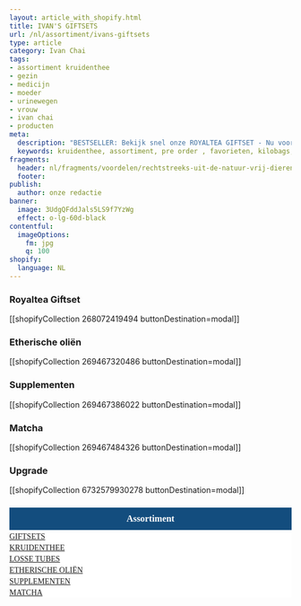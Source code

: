 ```yaml
---
layout: article_with_shopify.html
title: IVAN'S GIFTSETS
url: /nl/assortiment/ivans-giftsets
type: article
category: Ivan Chai
tags:
- assortiment kruidenthee
- gezin
- medicijn
- moeder
- urinewegen
- vrouw
- ivan chai
- producten
meta:
  description: "BESTSELLER: Bekijk snel onze ROYALTEA GIFTSET - Nu voor maar €39,95 bij aanmelden nieuwsbrief = 20% KORTING..."
  keywords: kruidenthee, assortiment, pre order , favorieten, kilobags, inzichten, geschenkdoos, cadeau, katoen, draagtas, beker, theezeef
fragments:
  header: nl/fragments/voordelen/rechtstreeks-uit-de-natuur-vrij-dierenleed-ontbossing
  footer:
publish:
  author: onze redactie
banner:
  image: 3UdgQFddJals5LS9f7YzWg
  effect: o-lg-60d-black
contentful:
  imageOptions:
    fm: jpg
    q: 100
shopify:
  language: NL
---
```

### Royaltea Giftset

[[shopifyCollection 268072419494 buttonDestination=modal]]

### Etherische oliën

[[shopifyCollection 269467320486 buttonDestination=modal]]

### Supplementen

[[shopifyCollection 269467386022 buttonDestination=modal]]

### Matcha

[[shopifyCollection 269467484326 buttonDestination=modal]]

### Upgrade

[[shopifyCollection 6732579930278 buttonDestination=modal]]

  <!-- Start Assortiment -->
<section>
<h3 style="font-family:papyrus; background-color: #134d7e; color: #fff; text-align: center; margin-bottom:auto; padding:10px">Assortiment</h3>    <div class="space-25"></div>
    <div class="text-center col-12 section-title aos-init aos-animate" data-aos="fade-down" data-aos-delay="100">
        <div class="space-25" style="background-color:white"></div>
            <div class="row align-items-center" style="background-color:white">
                <div class="col-lg-4 col-md-6 col-12 count-up">
                    <div class="fact-box text-center aos-init aos-animate" style="background-image: url(assets/img/eco7-4.jpg); background-color:white" data-aos="fade-up" data-aos-delay="150">
                        <a href="/nl/assortiment/ivans-giftsets"><img src="https://images.ctfassets.net/lyvtxhzy9zgr/3UdgQFddJals5LS9f7YzWg/edb76086ada51c95d2bfaeb76585d06b/royalteagiftset-field.JPG?w=1900&h=700&fit=fill" class="img-fluid" alt="" style="border:2px solid #fff;-moz-box-shadow: 0px 6px 5px #ccc;-webkit-box-shadow: 0px 6px 5px #ccc;box-shadow: 0px 6px 5px #ccc; -moz-border-radius:190px;-webkit-border-radius:190px;border-radius:190px;"></a>
                            <div class="space-25"></div>
                        <a href="/nl/assortiment/ivans-giftsets" style="font-family:monad ; margin: auto">GIFTSETS</a>
                            <div class="space-25"></div>
                        </div>
                    </div>
                <div class="col-lg-4 col-md-6 col-12">
                    <div class="fact-box text-center count-down aos-init aos-animate" style="background-image: url(assets/img/eco7-2.jpg); background-color:white" data-aos="fade-up" data-aos-delay="350">
                        <a href="/nl/assortiment/ivans-assortiment-siberische-kruidenthee"><img src="https://images.ctfassets.net/lyvtxhzy9zgr/6cLNmpKKbxeuGKGCFURgOB/4b4c3c57428e27ca2384a765a28dcd60/bekijkonsassortiment.jpg?w=1900&h=700&fit=fill" class="img-fluid" alt="" style="border:2px solid #fff;-moz-box-shadow: 0px 6px 5px #ccc;-webkit-box-shadow: 0px 6px 5px #ccc;box-shadow: 0px 6px 5px #ccc; -moz-border-radius:190px;-webkit-border-radius:190px;border-radius:190px;"></a>
                            <div class="space-25"></div>
                        <a href="/nl/assortiment/ivans-assortiment-siberische-kruidenthee" style="font-family:monad ; margin: auto">KRUIDENTHEE</a>
                            <div class="space-25"></div>
                        </div>
                    </div>
                <div class="col-lg-4 col-md-6 col-12">
                    <div class="fact-box text-center count-up aos-init aos-animate" style="background-image: url(assets/img/eco7-3.jpg); background-color:white" data-aos="fade-up" data-aos-delay="550">
                        <a href="/nl/assortiment/ivans-assortiment-kruidenthee/tubes"><img src="https://images.ctfassets.net/lyvtxhzy9zgr/2wOzYAJY52SwspFuooWAV5/8e809b647499fa1bb662d663f7324e64/kruidenthee_ivan_chai.jpg?w=1900&h=700&fit=fill" class="img-fluid" alt="" style="border:2px solid #fff;-moz-box-shadow: 0px 6px 5px #ccc;-webkit-box-shadow: 0px 6px 5px #ccc;box-shadow: 0px 6px 5px #ccc; -moz-border-radius:190px;-webkit-border-radius:190px;border-radius:190px;"></a>
                            <div class="space-25"></div>
                        <a href="/nl/assortiment/ivans-assortiment-kruidenthee/tubes" style="font-family:monad ; margin: auto">LOSSE TUBES</a>
                            <div class="space-25"></div>
                        </div>
                    </div>
                <div class="col-lg-4 col-md-6 col-12 count-up">
                    <div class="fact-box text-center aos-init aos-animate" style="background-image: url(assets/img/eco7-4.jpg); background-color:white" data-aos="fade-up" data-aos-delay="150">
                        <a href="/nl/assortiment/ivans-assortiment-etherische-olien"><img src="https://images.ctfassets.net/lyvtxhzy9zgr/dEvkgc7HH6nQSdpg9wGLl/6eac7e29feae751e0dd3f12b10858d59/essential_oil.jpg?w=1900&h=700&fit=fill" class="img-fluid" alt="" style="border:2px solid #fff;-moz-box-shadow: 0px 6px 5px #ccc;-webkit-box-shadow: 0px 6px 5px #ccc;box-shadow: 0px 6px 5px #ccc; -moz-border-radius:190px;-webkit-border-radius:190px;border-radius:190px;"></a>
                            <div class="space-25"></div>
                        <a href="/nl/assortiment/ivans-assortiment-etherische-olien" style="font-family:monad ; margin: auto">ETHERISCHE OLIËN</a>
                            <div class="space-25"></div>
                        </div>
                    </div>
                <div class="col-lg-4 col-md-6 col-12">
                    <div class="fact-box text-center count-down aos-init aos-animate" style="background-image: url(assets/img/eco7-2.jpg); background-color:white" data-aos="fade-up" data-aos-delay="350">
                        <a href="/nl/assortiment/ivans-assortiment-supplementen"><img src="https://images.ctfassets.net/lyvtxhzy9zgr/7CuvA91NO0YXMjjoZVMkO2/9fc00729cec5f048bc5b1ab669a9ff37/supplements.jpg?w=1900&h=700&fit=fill" class="img-fluid" alt="" style="border:2px solid #fff;-moz-box-shadow: 0px 6px 5px #ccc;-webkit-box-shadow: 0px 6px 5px #ccc;box-shadow: 0px 6px 5px #ccc; -moz-border-radius:190px;-webkit-border-radius:190px;border-radius:190px;"></a>
                            <div class="space-25"></div>
                        <a href="/nl/assortiment/ivans-assortiment-supplementen" style="font-family:monad ; margin: auto">SUPPLEMENTEN</a>
                            <div class="space-25"></div>
                        </div>
                    </div>
                <div class="col-lg-4 col-md-6 col-12">
                    <div class="fact-box text-center count-up aos-init aos-animate" style="background-image: url(assets/img/eco7-3.jpg); background-color:white" data-aos="fade-up" data-aos-delay="550">
                        <a href="/nl/assortiment/ivans-assortiment-siberische-matcha"><img src="https://images.ctfassets.net/lyvtxhzy9zgr/1UEc7i81hlGMcqwxAds8KY/2bd4349a2da21ca47ead1d70998cf002/matcha.jpg?w=1900&h=700&fit=fill" class="img-fluid" alt="" style="border:2px solid #fff;-moz-box-shadow: 0px 6px 5px #ccc;-webkit-box-shadow: 0px 6px 5px #ccc;box-shadow: 0px 6px 5px #ccc; -moz-border-radius:190px;-webkit-border-radius:190px;border-radius:190px;"></a>
                            <div class="space-25"></div>
                        <a href="/nl/assortiment/ivans-assortiment-siberische-matcha" style="font-family:monad ; margin: auto">MATCHA</a>
                            <div class="space-25"></div>
                    </div>
                    </div>
                </div>
            </div>
        </div>
    </div>
</section>
    <!-- End Assortiment -->

